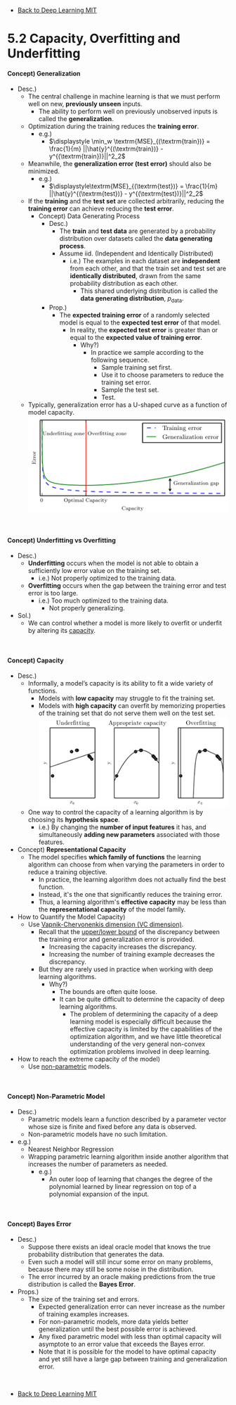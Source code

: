 * [Back to Deep Learning MIT](../../main.md)

# 5.2 Capacity, Overfitting and Underfitting

#### Concept) Generalization
- Desc.)
  - The central challenge in machine learning is that we must perform well on new, **previously unseen** inputs.
    - The ability to perform well on previously unobserved inputs is called the **generalization**.
  - Optimization during the training reduces the **training error**.
    - e.g.)
      - $`\displaystyle \min_w \textrm{MSE}_{(\textrm{train})} = \frac{1}{m} ||\hat{y}^{(\textrm{train})} - y^{(\textrm{train})}||^2_2`$
  - Meanwhile, the **generalization error (test error)** should also be minimized.
    - e.g.)
      - $`\displaystyle\textrm{MSE}_{(\textrm{test})} = \frac{1}{m} ||\hat{y}^{(\textrm{test})} - y^{(\textrm{test})}||^2_2`$
  - If the **training** and the **test set** are collected arbitrarily, reducing the **training error** can achieve reducing the **test error**.
    - Concept) Data Generating Process
      - Desc.)
        - The **train** and **test data** are generated by a probability distribution over datasets called the **data generating process**.
        - Assume iid. (Independent and Identically Distributed)
          - i.e.) The examples in each dataset are **independent** from each other, and that the train set and test set are **identically distributed**, drawn from the same probability distribution as each other. 
            - This shared underlying distribution is called the **data generating distribution**, $`p_{\textrm{data}}`$.
      - Prop.)
        - The **expected training error** of a randomly selected model is equal to the **expected test error** of that model.
          - In reality, the **expected test error** is greater than or equal to the **expected value of training error**.
            - Why?)
              - In practice we sample according to the following sequence.
                - Sample training set first.
                - Use it to choose parameters to reduce the training set error.
                - Sample the test set.
                - Test.
  - Typically, generalization error has a U-shaped curve as a function of model capacity. 
    ![](images/002.png)

<br>

#### Concept) Underfitting vs Overfitting
- Desc.)
  - **Underfitting** occurs when the model is not able to obtain a sufficiently low error value on the training set.
    - i.e.) Not properly optimized to the training data.
  - **Overfitting** occurs when the gap between the training error and test error is too large.
    - i.e.) Too much optimized to the training data. 
      - Not properly generalizing.
- Sol.)
  - We can control whether a model is more likely to overfit or underfit by altering its [capacity](#concept-capacity).

<br>

#### Concept) Capacity
- Desc.)
  - Informally, a model’s capacity is its ability to fit a wide variety of functions.
    - Models with **low capacity** may struggle to fit the training set.
    - Models with **high capacity** can overfit by memorizing properties of the training set that do not serve them well on the test set.   
      ![](images/001.png)
  - One way to control the capacity of a learning algorithm is by choosing its **hypothesis space**.
    - i.e.) By changing the **number of input features** it has, and simultaneously **adding new parameters** associated with those features.
- Concept) **Representational Capacity**
  - The model specifies **which family of functions** the learning algorithm can choose from when varying the parameters in order to reduce a training objective.
    - In practice, the learning algorithm does not actually find the best function.
    - Instead, it's the one that significantly reduces the training error.
    - Thus, a learning algorithm's **effective capacity** may be less than the **representational capacity** of the model family.
- How to Quantify the Model Capacity)
  - Use [Vapnik-Chervonenkis dimension (VC dimension)](../../../ml_tom_mitchell/ch07/04/note.md#def-the-vapnik-chervonenkis-dimension).
    - Recall that the [upper/lower bound](../../../ml_tom_mitchell/ch07/04/note.md#concept-upper-bound-on-sample-complexity) of the discrepancy between the training error and generalization error is provided.
      - Increasing the capacity increases the discrepancy.
      - Increasing the number of training example decreases the discrepancy.
    - But they are rarely used in practice when working with deep learning algorithms.
      - Why?)
        - The bounds are often quite loose.
        - It can be quite difficult to determine the capacity of deep learning algorithms.
          - The problem of  determining the capacity of a deep learning model is especially difficult because the effective capacity is limited by the capabilities of the optimization algorithm, and we have little theoretical understanding of the very general non-convex optimization problems involved in deep learning.
- How to reach the extreme capacity of the model)
  - Use [non-parametric](#concept-non-parametric-model) models.


<br>

#### Concept) Non-Parametric Model
- Desc.)
  - Parametric models learn a function described by a parameter vector whose size is finite and fixed before any data is observed.
  - Non-parametric models have no such limitation.
- e.g.)
  - Nearest Neighbor Regression
  - Wrapping parametric learning algorithm inside another algorithm that increases the number of parameters as needed.
    - e.g.)
      - An outer loop of learning that changes the degree of the polynomial learned by linear regression on top of a polynomial expansion of the input.


<br>

#### Concept) Bayes Error
- Desc.)
  - Suppose there exists an ideal oracle model that knows the true probability distribution that generates the data.
  - Even such a model will still incur some error on many problems, because there may still be some noise in the distribution.
  - The error incurred by an oracle making predictions from the true distribution is called the **Bayes Error**.
- Props.)
  - The size of the training set and errors.
    - Expected generalization error can never increase as the number of training examples increases.
    - For non-parametric models, more data yields better generalization until the best possible error is achieved.
    - Any fixed parametric model with less than optimal capacity will asymptote to an error value that exceeds the Bayes error.
    - Note that it is possible for the model to have optimal capacity and yet still have a large gap between training and generalization error.



<br>

* [Back to Deep Learning MIT](../../main.md)